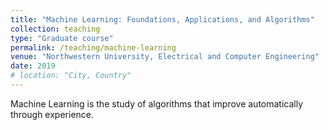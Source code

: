 ```yaml
---
title: "Machine Learning: Foundations, Applications, and Algorithms"
collection: teaching
type: "Graduate course"
permalink: /teaching/machine-learning
venue: "Northwestern University, Electrical and Computer Engineering"
date: 2019
# location: "City, Country"
---
```


Machine Learning is the study of algorithms that improve automatically through experience.
